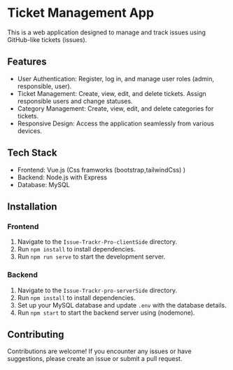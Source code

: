 # Ticket Management App

This is a web application designed to manage and track issues using GitHub-like tickets (issues).

## Features

- User Authentication: Register, log in, and manage user roles (admin, responsible, user).
- Ticket Management: Create, view, edit, and delete tickets. Assign responsible users and change statuses.
- Category Management: Create, view, edit, and delete categories for tickets.
- Responsive Design: Access the application seamlessly from various devices.

## Tech Stack

- Frontend: Vue.js (Css framworks (bootstrap,tailwindCss) )
- Backend: Node.js with Express
- Database: MySQL

## Installation

### Frontend

1. Navigate to the `Issue-Trackr-Pro-clientSide` directory.
2. Run `npm install` to install dependencies.
3. Run `npm run serve` to start the development server.

### Backend

1. Navigate to the `Issue-Trackr-pro-serverSide` directory.
2. Run `npm install` to install dependencies.
3. Set up your MySQL database and update `.env` with the database details.
4. Run `npm start` to start the backend server using (nodemone).

## Contributing

Contributions are welcome! If you encounter any issues or have suggestions, please create an issue or submit a pull request.
<!-- 
## License

This project is licensed under the [MIT License](LICENSE). -->
